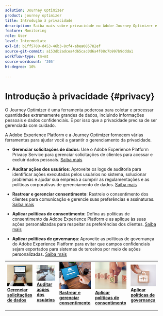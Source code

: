 ```yaml
---
solution: Journey Optimizer
product: journey optimizer
title: Introdução à privacidade
description: Saiba mais sobre privacidade no Adobe Journey Optimizer e Adobe Experience Platform.
feature: Monitoring
role: User
level: Intermediate
exl-id: b1ff5780-d453-46b3-8cf4-abea085782ef
source-git-commit: a153db2adcea4d65cac0d6a4f08c7b997b9ddda1
workflow-type: tm+mt
source-wordcount: '205'
ht-degree: 10%

---
```


# Introdução à privacidade {#privacy}

O Journey Optimizer é uma ferramenta poderosa para coletar e processar quantidades extremamente grandes de dados, incluindo informações pessoais e dados confidenciais. É por isso que a privacidade precisa de ser gerenciada com cuidado.

A Adobe Experience Platform e a Journey Optimizer fornecem várias ferramentas para ajudar você a garantir o gerenciamento da privacidade.

* **Gerenciar solicitações de dados**: Use o Adobe Experience Platform Privacy Service para gerenciar solicitações de clientes para acessar e excluir dados pessoais. [Saiba mais](requests.md)

* **Auditar ações dos usuários**: Aproveite os logs de auditoria para identificar ações executadas pelos usuários no sistema, solucionar problemas e ajudar sua empresa a cumprir as regulamentações e as políticas corporativas de gerenciamento de dados. [Saiba mais](audit-logs.md)

* **Rastrear e gerenciar consentimento**: Rastreie o consentimento dos clientes para comunicação e gerencie suas preferências e assinaturas. [Saiba mais](opt-out.md)

* **Aplicar políticas de consentimento**: Defina as políticas de consentimento da Adobe Experience Platform e as aplique às suas ações personalizadas para respeitar as preferências dos clientes. [Saiba mais](../action/consent.md)

* **Aplicar políticas de governança**: Aproveite as políticas de governança do Adobe Experience Platform para evitar que campos confidenciais sejam exportados para sistemas de terceiros por meio de ações personalizadas. [Saiba mais](../action/action-privacy.md)

<table style="table-layout:fixed"><tr style="border: 0;">
<td>
<a href="requests.md">
<img alt="Líder" src="../assets/do-not-localize/privacy-request.jpeg">
</a>
<div><a href="requests.md"><strong>Gerenciar solicitações de dados</strong>
</div>
<p>
</td>
<td>
<a href="audit-logs.md">
<img alt="Pouco frequentes" src="../assets/do-not-localize/privacy-audit.jpeg">
</a>
<div>
<a href="audit-logs.md"><strong>Auditar ações dos usuários</strong></a>
</div>
<p></td>
<td>
<a href="opt-out.md">
<img alt="Validação" src="../assets/do-not-localize/privacy-track-consent.jpeg">
</a>
<div>
<a href="opt-out.md"><strong>Rastrear e gerenciar consentimento</strong></a>
</div>
<p>
</td>
<td>
<a href="../action/consent.md">
<img alt="Validação" src="../assets/do-not-localize/privacy-consent-policies.jpeg">
</a>
<div>
<a href="../action/consent.md"><strong>Aplicar políticas de consentimento</strong></a>
</div>
<p>
</td>
<td>
<a href="../action/action-privacy.md">
<img alt="Validação" src="../assets/do-not-localize/privacy-governance.jpeg">
</a>
<div>
<a href="../action/action-privacy.md"><strong>Aplicar políticas de governança</strong></a>
</div>
<p>
</td>
</tr></table>
